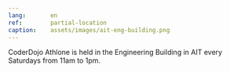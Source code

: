 ```yaml
---
lang:       en
ref:        partial-location
caption:    assets/images/ait-eng-building.png
---
```


CoderDojo Athlone is held in the Engineering Building in AIT every Saturdays from 11am to 1pm.
